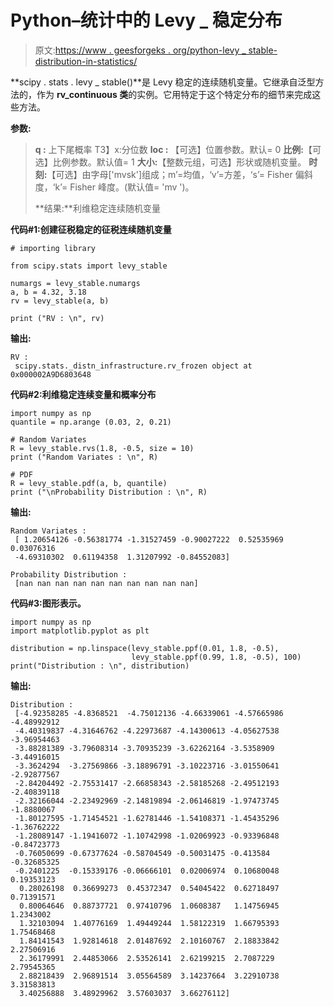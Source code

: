# Python–统计中的 Levy _ 稳定分布

> 原文:[https://www . geesforgeks . org/python-levy _ stable-distribution-in-statistics/](https://www.geeksforgeeks.org/python-levy_stable-distribution-in-statistics/)

**scipy . stats . levy _ stable()**是 Levy 稳定的连续随机变量。它继承自泛型方法的，作为 **rv_continuous 类**的实例。它用特定于这个特定分布的细节来完成这些方法。

**参数:**

> **q :** 上下尾概率
> T3】x:分位数
> **loc :** 【可选】位置参数。默认= 0
> **比例:**【可选】比例参数。默认值= 1
> **大小:**【整数元组，可选】形状或随机变量。
> **时刻:**【可选】由字母['mvsk']组成；m’=均值，‘v’=方差，‘s’= Fisher 偏斜度，‘k’= Fisher 峰度。(默认值= 'mv ')。
> 
> **结果:**利维稳定连续随机变量

**代码#1:创建征税稳定的征税连续随机变量**

```
# importing library

from scipy.stats import levy_stable  

numargs = levy_stable.numargs 
a, b = 4.32, 3.18
rv = levy_stable(a, b) 

print ("RV : \n", rv)  
```

**输出:**

```
RV : 
 scipy.stats._distn_infrastructure.rv_frozen object at 0x000002A9D6803648

```

 **代码#2:利维稳定连续变量和概率分布**

```
import numpy as np 
quantile = np.arange (0.03, 2, 0.21) 

# Random Variates 
R = levy_stable.rvs(1.8, -0.5, size = 10) 
print ("Random Variates : \n", R) 

# PDF 
R = levy_stable.pdf(a, b, quantile) 
print ("\nProbability Distribution : \n", R) 
```

**输出:**

```
Random Variates : 
 [ 1.20654126 -0.56381774 -1.31527459 -0.90027222  0.52535969  0.03076316
 -4.69310302  0.61194358  1.31207992 -0.84552083]

Probability Distribution : 
 [nan nan nan nan nan nan nan nan nan nan]

```

**代码#3:图形表示。**

```
import numpy as np 
import matplotlib.pyplot as plt 

distribution = np.linspace(levy_stable.ppf(0.01, 1.8, -0.5), 
                           levy_stable.ppf(0.99, 1.8, -0.5), 100) 
print("Distribution : \n", distribution)  
```

**输出:**

```
Distribution : 
 [-4.92358285 -4.8368521  -4.75012136 -4.66339061 -4.57665986 -4.48992912
 -4.40319837 -4.31646762 -4.22973687 -4.14300613 -4.05627538 -3.96954463
 -3.88281389 -3.79608314 -3.70935239 -3.62262164 -3.5358909  -3.44916015
 -3.3624294  -3.27569866 -3.18896791 -3.10223716 -3.01550641 -2.92877567
 -2.84204492 -2.75531417 -2.66858343 -2.58185268 -2.49512193 -2.40839118
 -2.32166044 -2.23492969 -2.14819894 -2.06146819 -1.97473745 -1.8880067
 -1.80127595 -1.71454521 -1.62781446 -1.54108371 -1.45435296 -1.36762222
 -1.28089147 -1.19416072 -1.10742998 -1.02069923 -0.93396848 -0.84723773
 -0.76050699 -0.67377624 -0.58704549 -0.50031475 -0.413584   -0.32685325
 -0.2401225  -0.15339176 -0.06666101  0.02006974  0.10680048  0.19353123
  0.28026198  0.36699273  0.45372347  0.54045422  0.62718497  0.71391571
  0.80064646  0.88737721  0.97410796  1.0608387   1.14756945  1.2343002
  1.32103094  1.40776169  1.49449244  1.58122319  1.66795393  1.75468468
  1.84141543  1.92814618  2.01487692  2.10160767  2.18833842  2.27506916
  2.36179991  2.44853066  2.53526141  2.62199215  2.7087229   2.79545365
  2.88218439  2.96891514  3.05564589  3.14237664  3.22910738  3.31583813
  3.40256888  3.48929962  3.57603037  3.66276112]
```